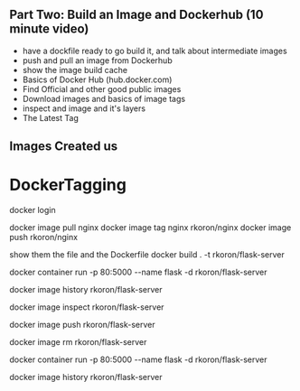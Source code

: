 ## Part Two: Build an Image and Dockerhub (10 minute video)
  - have a dockfile ready to go build it, and talk about intermediate images
  - push and pull an image from Dockerhub
  - show the image build cache
  - Basics of Docker Hub (hub.docker.com)
  - Find Official and other good public images
  - Download images and basics of image tags
  - inspect and image and it's layers
  - The Latest Tag 

 ## Images Created us

# DockerTagging
docker login

docker image pull nginx
docker image tag nginx rkoron/nginx
docker image push rkoron/nginx


show them the file and the Dockerfile
docker build . -t rkoron/flask-server

docker container run -p 80:5000 --name flask -d rkoron/flask-server

docker image history rkoron/flask-server

docker image inspect rkoron/flask-server

docker image push rkoron/flask-server

docker image rm rkoron/flask-server

docker container run -p 80:5000 --name flask -d rkoron/flask-server

docker image history rkoron/flask-server